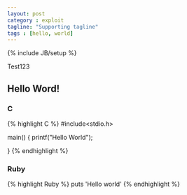 ```yaml
---
layout: post
category : exploit
tagline: "Supporting tagline"
tags : [hello, world]
---
```

{% include JB/setup %}

Test123

## Hello Word!

### C

{% highlight C %}
#include<stdio.h>

main()
{
  printf("Hello World");

}
{% endhighlight %}

### Ruby

{% highlight Ruby %}
puts 'Hello world'
{% endhighlight %}

<!--
### Examples

This website is created with Jekyll. [Other Jekyll websites](https://github.com/mojombo/jekyll/wiki/Sites).
-->